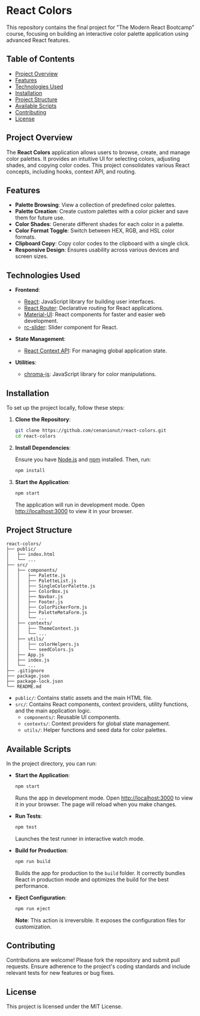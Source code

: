 # React Colors

This repository contains the final project for "The Modern React Bootcamp" course, focusing on building an interactive color palette application using advanced React features.

## Table of Contents

- [Project Overview](#project-overview)
- [Features](#features)
- [Technologies Used](#technologies-used)
- [Installation](#installation)
- [Project Structure](#project-structure)
- [Available Scripts](#available-scripts)
- [Contributing](#contributing)
- [License](#license)

## Project Overview

The **React Colors** application allows users to browse, create, and manage color palettes. It provides an intuitive UI for selecting colors, adjusting shades, and copying color codes. This project consolidates various React concepts, including hooks, context API, and routing.

## Features

- **Palette Browsing**: View a collection of predefined color palettes.
- **Palette Creation**: Create custom palettes with a color picker and save them for future use.
- **Color Shades**: Generate different shades for each color in a palette.
- **Color Format Toggle**: Switch between HEX, RGB, and HSL color formats.
- **Clipboard Copy**: Copy color codes to the clipboard with a single click.
- **Responsive Design**: Ensures usability across various devices and screen sizes.

## Technologies Used

- **Frontend**:
  - [React](https://reactjs.org/): JavaScript library for building user interfaces.
  - [React Router](https://reactrouter.com/): Declarative routing for React applications.
  - [Material-UI](https://mui.com/): React components for faster and easier web development.
  - [rc-slider](https://www.npmjs.com/package/rc-slider): Slider component for React.

- **State Management**:
  - [React Context API](https://reactjs.org/docs/context.html): For managing global application state.

- **Utilities**:
  - [chroma-js](https://gka.github.io/chroma.js/): JavaScript library for color manipulations.

## Installation

To set up the project locally, follow these steps:

1. **Clone the Repository**:

   ```bash
   git clone https://github.com/cenanionut/react-colors.git
   cd react-colors
   ```

2. **Install Dependencies**:

   Ensure you have [Node.js](https://nodejs.org/) and [npm](https://www.npmjs.com/) installed. Then, run:

   ```bash
   npm install
   ```

3. **Start the Application**:

   ```bash
   npm start
   ```

   The application will run in development mode. Open [http://localhost:3000](http://localhost:3000) to view it in your browser.

## Project Structure

```
react-colors/
├── public/
│   ├── index.html
│   └── ...
├── src/
│   ├── components/
│   │   ├── Palette.js
│   │   ├── PaletteList.js
│   │   ├── SingleColorPalette.js
│   │   ├── ColorBox.js
│   │   ├── Navbar.js
│   │   ├── Footer.js
│   │   ├── ColorPickerForm.js
│   │   ├── PaletteMetaForm.js
│   │   └── ...
│   ├── contexts/
│   │   ├── ThemeContext.js
│   │   └── ...
│   ├── utils/
│   │   ├── colorHelpers.js
│   │   └── seedColors.js
│   ├── App.js
│   ├── index.js
│   └── ...
├── .gitignore
├── package.json
├── package-lock.json
└── README.md
```

- `public/`: Contains static assets and the main HTML file.
- `src/`: Contains React components, context providers, utility functions, and the main application logic.
  - `components/`: Reusable UI components.
  - `contexts/`: Context providers for global state management.
  - `utils/`: Helper functions and seed data for color palettes.

## Available Scripts

In the project directory, you can run:

- **Start the Application**:

  ```bash
  npm start
  ```

  Runs the app in development mode. Open [http://localhost:3000](http://localhost:3000) to view it in your browser. The page will reload when you make changes.

- **Run Tests**:

  ```bash
  npm test
  ```

  Launches the test runner in interactive watch mode.

- **Build for Production**:

  ```bash
  npm run build
  ```

  Builds the app for production to the `build` folder. It correctly bundles React in production mode and optimizes the build for the best performance.

- **Eject Configuration**:

  ```bash
  npm run eject
  ```

  **Note**: This action is irreversible. It exposes the configuration files for customization.

## Contributing

Contributions are welcome! Please fork the repository and submit pull requests. Ensure adherence to the project's coding standards and include relevant tests for new features or bug fixes.

## License

This project is licensed under the MIT License.
